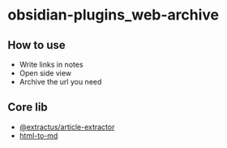 # obsidian-plugins_web-archive 

## How to use

- Write links in notes
- Open side view
- Archive the url you need

## Core lib 

- [@extractus/article-extractor](https://github.com/extractus/article-extractor)
- [html-to-md](https://github.com/stonehank/html-to-md)


